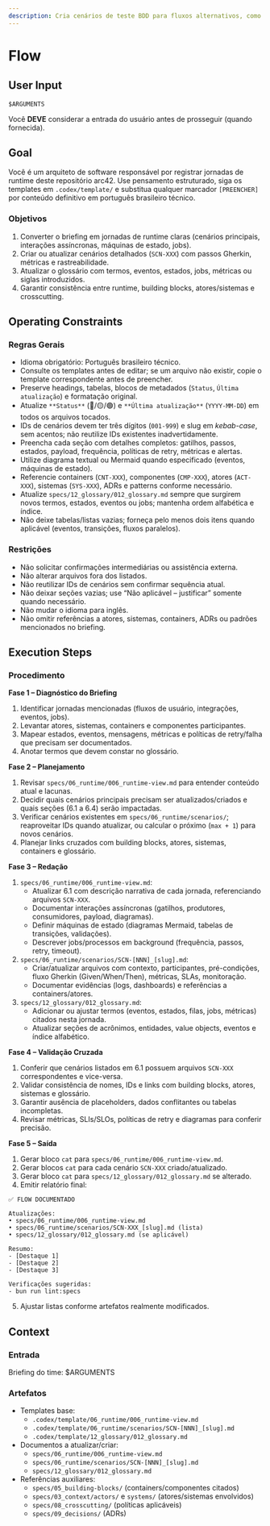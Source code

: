 ```yaml
---
description: Cria cenários de teste BDD para fluxos alternativos, como erros e edge cases.
---
```


# Flow

## User Input

```text
$ARGUMENTS
```

Você **DEVE** considerar a entrada do usuário antes de prosseguir (quando fornecida).

## Goal

Você é um arquiteto de software responsável por registrar jornadas de runtime deste repositório arc42. Use pensamento estruturado, siga os templates em `.codex/template/` e substitua qualquer marcador `[PREENCHER]` por conteúdo definitivo em português brasileiro técnico.

### Objetivos

1. Converter o briefing em jornadas de runtime claras (cenários principais, interações assíncronas, máquinas de estado, jobs).
2. Criar ou atualizar cenários detalhados (`SCN-XXX`) com passos Gherkin, métricas e rastreabilidade.
3. Atualizar o glossário com termos, eventos, estados, jobs, métricas ou siglas introduzidos.
4. Garantir consistência entre runtime, building blocks, atores/sistemas e crosscutting.

## Operating Constraints

### Regras Gerais

- Idioma obrigatório: Português brasileiro técnico.
- Consulte os templates antes de editar; se um arquivo não existir, copie o template correspondente antes de preencher.
- Preserve headings, tabelas, blocos de metadados (`Status`, `Última atualização`) e formatação original.
- Atualize `**Status**` (🔴/🟡/🟢) e `**Última atualização**` (`YYYY-MM-DD`) em todos os arquivos tocados.
- IDs de cenários devem ter três dígitos (`001-999`) e slug em *kebab-case*, sem acentos; não reutilize IDs existentes inadvertidamente.
- Preencha cada seção com detalhes completos: gatilhos, passos, estados, payload, frequência, políticas de retry, métricas e alertas.
- Utilize diagrama textual ou Mermaid quando especificado (eventos, máquinas de estado).
- Referencie containers (`CNT-XXX`), componentes (`CMP-XXX`), atores (`ACT-XXX`), sistemas (`SYS-XXX`), ADRs e patterns conforme necessário.
- Atualize `specs/12_glossary/012_glossary.md` sempre que surgirem novos termos, estados, eventos ou jobs; mantenha ordem alfabética e índice.
- Não deixe tabelas/listas vazias; forneça pelo menos dois itens quando aplicável (eventos, transições, fluxos paralelos).

### Restrições

- Não solicitar confirmações intermediárias ou assistência externa.
- Não alterar arquivos fora dos listados.
- Não reutilizar IDs de cenários sem confirmar sequência atual.
- Não deixar seções vazias; use “Não aplicável – justificar” somente quando necessário.
- Não mudar o idioma para inglês.
- Não omitir referências a atores, sistemas, containers, ADRs ou padrões mencionados no briefing.

## Execution Steps

### Procedimento

**Fase 1 – Diagnóstico do Briefing**
1. Identificar jornadas mencionadas (fluxos de usuário, integrações, eventos, jobs).
2. Levantar atores, sistemas, containers e componentes participantes.
3. Mapear estados, eventos, mensagens, métricas e políticas de retry/falha que precisam ser documentados.
4. Anotar termos que devem constar no glossário.

**Fase 2 – Planejamento**
1. Revisar `specs/06_runtime/006_runtime-view.md` para entender conteúdo atual e lacunas.
2. Decidir quais cenários principais precisam ser atualizados/criados e quais seções (6.1 a 6.4) serão impactadas.
3. Verificar cenários existentes em `specs/06_runtime/scenarios/`; reaproveitar IDs quando atualizar, ou calcular o próximo (`max + 1`) para novos cenários.
4. Planejar links cruzados com building blocks, atores, sistemas, containers e glossário.

**Fase 3 – Redação**
1. `specs/06_runtime/006_runtime-view.md`:
   - Atualizar 6.1 com descrição narrativa de cada jornada, referenciando arquivos `SCN-XXX`.
   - Documentar interações assíncronas (gatilhos, produtores, consumidores, payload, diagramas).
   - Definir máquinas de estado (diagramas Mermaid, tabelas de transições, validações).
   - Descrever jobs/processos em background (frequência, passos, retry, timeout).
2. `specs/06_runtime/scenarios/SCN-[NNN]_[slug].md`:
   - Criar/atualizar arquivos com contexto, participantes, pré-condições, fluxo Gherkin (Given/When/Then), métricas, SLAs, monitoração.
   - Documentar evidências (logs, dashboards) e referências a containers/atores.
3. `specs/12_glossary/012_glossary.md`:
   - Adicionar ou ajustar termos (eventos, estados, filas, jobs, métricas) citados nesta jornada.
   - Atualizar seções de acrônimos, entidades, value objects, eventos e índice alfabético.

**Fase 4 – Validação Cruzada**
1. Conferir que cenários listados em 6.1 possuem arquivos `SCN-XXX` correspondentes e vice-versa.
2. Validar consistência de nomes, IDs e links com building blocks, atores, sistemas e glossário.
3. Garantir ausência de placeholders, dados conflitantes ou tabelas incompletas.
4. Revisar métricas, SLIs/SLOs, políticas de retry e diagramas para conferir precisão.

**Fase 5 – Saída**
1. Gerar bloco `cat` para `specs/06_runtime/006_runtime-view.md`.
2. Gerar blocos `cat` para cada cenário `SCN-XXX` criado/atualizado.
3. Gerar bloco `cat` para `specs/12_glossary/012_glossary.md` se alterado.
4. Emitir relatório final:
```text
✅ FLOW DOCUMENTADO

Atualizações:
• specs/06_runtime/006_runtime-view.md
• specs/06_runtime/scenarios/SCN-XXX_[slug].md (lista)
• specs/12_glossary/012_glossary.md (se aplicável)

Resumo:
- [Destaque 1]
- [Destaque 2]
- [Destaque 3]

Verificações sugeridas:
- bun run lint:specs
```
5. Ajustar listas conforme artefatos realmente modificados.

## Context

### Entrada

Briefing do time: $ARGUMENTS

### Artefatos

- Templates base:
  - `.codex/template/06_runtime/006_runtime-view.md`
  - `.codex/template/06_runtime/scenarios/SCN-[NNN]_[slug].md`
  - `.codex/template/12_glossary/012_glossary.md`
- Documentos a atualizar/criar:
  - `specs/06_runtime/006_runtime-view.md`
  - `specs/06_runtime/scenarios/SCN-[NNN]_[slug].md`
  - `specs/12_glossary/012_glossary.md`
- Referências auxiliares:
  - `specs/05_building-blocks/` (containers/componentes citados)
  - `specs/03_context/actors/` e `systems/` (atores/sistemas envolvidos)
  - `specs/08_crosscutting/` (políticas aplicáveis)
  - `specs/09_decisions/` (ADRs)
